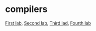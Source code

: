 # compilers
[First lab](https://www.dropbox.com/s/7wnznu8s86ut9di/%D0%9B%D0%A01.docx?dl=0), 
[Second lab](https://www.dropbox.com/s/3ei9unbur6epnak/%D0%9B%D0%A02-%D0%AE%D0%BB%D1%8F.docx?dl=0), 
[Third lad](https://www.dropbox.com/s/vhq8zwf10d2bc6w/%D0%9B%D0%A03-%D0%AE%D0%BB%D1%8F.odt?dl=0),
[Fourth lab](https://www.dropbox.com/s/rijnbtdlq0zlsem/%D0%9B%D0%A04-%D0%AE%D0%BB%D1%8F.odt?dl=0)
